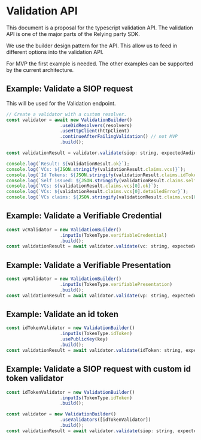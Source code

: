 # Validation API
This document is a proposal for the typescript validation API. The validation API is one of the major parts of the 
Relying party SDK.

We use the builder design pattern for the API. This allow us to feed in different options into the validation API.

For MVP the first example is needed. The other examples can be supported by the current architecture.

## Example: Validate a SIOP request

This will be used for the Validation endpoint.

```javascript
// Create a validator with a custom resolver.
const validator = await new ValidationBuilder()
                    .useDidResolvers(resolvers)
                    .useHttpClient(httpClient)
                    .continueAfterFailingValidation() // not MVP
                    .build();

const validationResult = validator.validate(siop: string, expectedAudience: string, expectedIssuer: string);

console.log(`Result: ${validationResult.ok}`);
console.log(`VCs: ${JSON.stringify(validationResult.claims.vcs)}`);
console.log(`Id Tokens: ${JSON.stringify(validationResult.claims.idTokens)}`);
console.log(`Self issued: ${JSON.stringify(validationResult.claims.selfIssued)}`);
console.log(`VCs: ${validationResult.claims.vcs[0].ok}`);
console.log(`VCs: ${validationResult.claims.vcs[0].detailedError}`);
console.log(`VCs claims: ${JSON.stringify(validationResult.claims.vcs[0].vc)}`);
```


## Example: Validate a Verifiable Credential

```javascript
const vcValidator = new ValidationBuilder()
                    .inputIs(TokenType.verifiableCredential)
                    .build();
const validationResult = await validator.validate(vc: string, expectedAudience: string, expectedIssuers: string[]);
```

## Example: Validate a Verifiable Presentation
```javascript
const vpValidator = new ValidationBuilder()
                    .inputIs(TokenType.verifiablePresentation)
                    .build();
const validationResult = await validator.validate(vp: string, expectedAudience: string, expectedIssuer: string);
```

## Example: Validate an id token
```javascript
const idTokenValidator = new ValidationBuilder()
                    .inputIs(TokenType.idToken)
                    .usePublicKey(key)
                    .build();
const validationResult = await validator.validate(idToken: string, expectedAudience: string, expectedIssuers: string[]);
```

## Example: Validate a SIOP request with custom id token validator
```javascript
const idTokenValidator = new ValidationBuilder()
                    .inputIs(TokenType.idToken)
                    .build();

const validator = new ValidationBuilder()
                    .useValidators([idTokenValidator])
                    .build();
const validationResult = await validator.validate(siop: string, expectedAudience: string, expectedIssuer: string);
```

